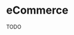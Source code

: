 # eCommerce

TODO

<!--
https://www.udemy.com/course/starting-an-ecommerce-business-in-pakistan/
-->
